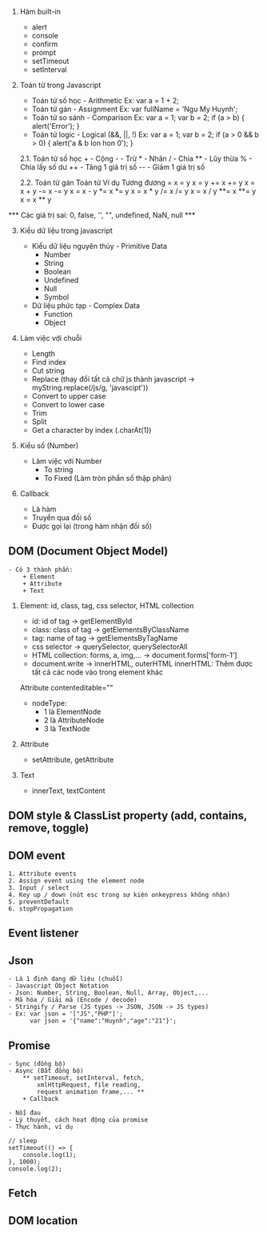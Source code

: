 1. Hàm built-in
    - alert
    - console
    - confirm
    - prompt
    - setTimeout
    - setInterval

2. Toán tử trong Javascript
    - Toán tử số học - Arithmetic
        Ex: var a = 1 + 2;
    - Toán tử gán - Assignment
        Ex: var fullName = 'Ngu My Huynh';
    - Toán tử so sánh - Comparison
        Ex: var a = 1;
            var b = 2;
            if (a > b) {
                alert('Error');
            }
    - Toán tử logic - Logical (&&, ||, !)
        Ex: var a = 1;
            var b = 2;
            if (a > 0 && b > 0) {
                alert('a & b lon hon 0');
            }

    2.1. Toán tử số học
        +     - Cộng
        -     - Trừ
        *     - Nhân
        /     - Chia
        **    - Lũy thừa
        %     - Chia lấy số dư
        ++    - Tăng 1 giá trị số
        --    - Giảm 1 giá trị số

    2.2. Toán tử gán
    Toán tử         Ví dụ               Tương đương
    =               x = y               x = y
    +=              x += y              x = x + y
    -=              x -= y              x = x - y
    *=              x *= y              x = x * y
    /=              x /= y              x = x / y
    **=             x **= y             x = x ** y

*** Các giá trị sai: 0, false, '', "", undefined, NaN, null ***

3. Kiểu dữ liệu trong javascript
    - Kiểu dữ liệu nguyên thủy - Primitive Data
        + Number
        + String
        + Boolean
        + Undefined
        + Null
        + Symbol
    - Dữ liệu phức tạp - Complex Data
        + Function
        + Object

4. Làm việc với chuỗi
    - Length
    - Find index
    - Cut string
    - Replace (thay đổi tất cả chữ js thành javascript -> myString.replace(/js/g, 'javascipt'))
    - Convert to upper case
    - Convert to lower case
    - Trim
    - Split
    - Get a character by index (.charAt(1))

5. Kiểu số (Number)
    - Làm việc với Number
        + To string
        + To Fixed (Làm tròn phần số thập phân)


6. Callback
    - Là hàm
    - Truyền qua đối số
    - Được gọi lại (trong hàm nhận đối số)


## DOM (Document Object Model)
    - Có 3 thành phần:
        + Element
        + Attribute
        + Text

1. Element: id, class, tag, css selector, HTML collection
    - id: id of tag             -> getElementById
    - class: class of tag       -> getElementsByClassName
    - tag: name of tag          -> getElementsByTagName
    - css selector              -> querySelector, querySelectorAll
    - HTML collection: forms, a, img,...      -> document.forms['form-1']
    - document.write
    -> innerHTML, outerHTML
    innerHTML: Thêm được tất cả các node vào trong element khác
    <!-- Có thể chỉnh sửa -->
    Attribute contenteditable=""
    - nodeType:
        + 1 là ElementNode
        + 2 là AttributeNode
        + 3 là TextNode

2. Attribute
    - setAttribute, getAttribute

3. Text
    - innerText, textContent

## DOM style & ClassList property (add, contains, remove, toggle)

## DOM event
    1. Attribute events
    2. Assign event using the element node
    3. Input / select
    4. Key up / down (nút esc trong sự kiện onkeypress không nhận)
    5. preventDefault
    6. stopPropagation
    
## Event listener
## Json
    - Là 1 định dạng dữ liệu (chuỗi)
    - Javascript Object Notation
    - Json: Number, String, Boolean, Null, Array, Object,...
    - Mã hóa / Giải mã (Encode / decode)
    - Stringify / Parse (JS types -> JSON, JSON -> JS types)
    - Ex: var json = '["JS","PHP"]';
          var json = '{"name":"Huynh","age":"21"}';

## Promise
    - Sync (đồng bộ)
    - Async (Bất đồng bộ)
        ** setTimeout, setInterval, fetch,
            xmlHttpRequest, file reading,
            request animation frame,... **
        + Callback
    
    - Nỗi đau
    - Lý thuyết, cách hoạt động của promise
    - Thực hành, ví dụ

    // sleep
    setTimeout(() => {
        console.log(1);
    }, 1000);
    console.log(2);

## Fetch

## DOM location
    